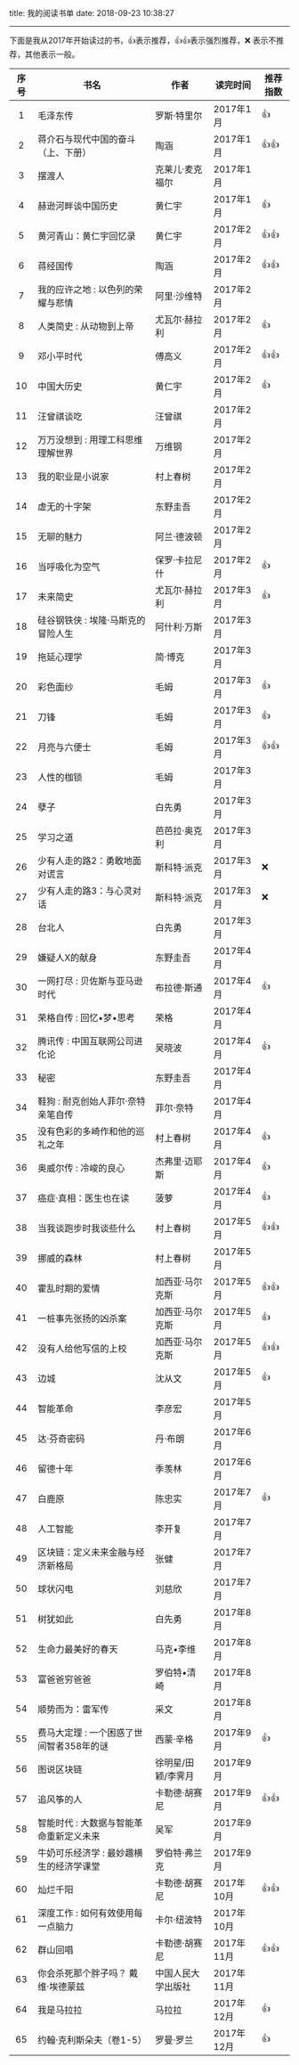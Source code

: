 title: 我的阅读书单
date: 2018-09-23 10:38:27

---


下面是我从2017年开始读过的书，👍表示推荐，👍👍表示强烈推荐，❌ 表示不推荐，其他表示一般。


| 序号 | 书名                                     | 作者               | 读完时间   | 推荐指数 |
| :--: | ---------------------------------------- | ------------------ | ---------- | -------- |
|  1   | 毛泽东传                                 | 罗斯·特里尔        | 2017年1月  |   👍       |
|  2   | 蒋介石与现代中国的奋斗（上、下册）         | 陶涵               | 2017年1月  |    👍👍      |
|  3   | 摆渡人                                   | 克莱儿·麦克福尔    | 2017年1月  |          |
|  4   | 赫逊河畔谈中国历史                       | 黄仁宇             | 2017年1月  |   👍       |
|  5   | 黄河青山：黄仁宇回忆录                   | 黄仁宇             | 2017年2月  |   👍👍       |
|  6   | 蒋经国传                                 | 陶涵               | 2017年2月  |  👍👍        |
|  7   | 我的应许之地 : 以色列的荣耀与悲情        | 阿里·沙维特        | 2017年2月  |          |
|  8   | 人类简史 : 从动物到上帝                  | 尤瓦尔·赫拉利      | 2017年2月  |    👍      |
|  9   | 邓小平时代                               | 傅高义             | 2017年2月  |    👍👍      |
|  10  | 中国大历史                               | 黄仁宇             | 2017年2月  |   👍       |
|  11  | 汪曾祺谈吃                               | 汪曾祺             | 2017年2月  |          |
|  12  | 万万没想到 : 用理工科思维理解世界        | 万维钢             | 2017年2月  |          |
|  13  | 我的职业是小说家                         | 村上春树           | 2017年2月  |          |
|  14  | 虚无的十字架                             | 东野圭吾           | 2017年2月  |          |
|  15  | 无聊的魅力                               | 阿兰·德波顿        | 2017年2月  |          |
|  16  | 当呼吸化为空气                           | 保罗·卡拉尼什      | 2017年2月  |     👍     |
|  17  | 未来简史                                 | 尤瓦尔·赫拉利      | 2017年3月  |     👍     |
|  18  | 硅谷钢铁侠 : 埃隆·马斯克的冒险人生       | 阿什利·万斯        | 2017年3月  |          |
|  19  | 拖延心理学                               | 简·博克            | 2017年3月  |          |
|  20  | 彩色面纱                                 | 毛姆               | 2017年3月  |   👍       |
|  21  | 刀锋                                     | 毛姆               | 2017年3月  |   👍       |
|  22  | 月亮与六便士                             | 毛姆               | 2017年3月  |    👍👍      |
|  23  | 人性的枷锁                               | 毛姆               | 2017年3月  |          |
|  24  | 孽子                                     | 白先勇             | 2017年3月  |          |
|  25  | 学习之道                                 | 芭芭拉·奥克利      | 2017年3月  |          |
|  26  | 少有人走的路2：勇敢地面对谎言            | 斯科特·派克        | 2017年3月  |    ❌       |
|  27  | 少有人走的路3：与心灵对话                | 斯科特·派克        | 2017年3月  |    ❌       |
|  28  | 台北人                                   | 白先勇             | 2017年3月  |          |
|  29  | 嫌疑人X的献身                            | 东野圭吾           | 2017年4月  |          |
|  30  | 一网打尽 : 贝佐斯与亚马逊时代            | 布拉德·斯通        | 2017年4月  |   👍       |
|  31  | 荣格自传 : 回忆•梦•思考                  | 荣格               | 2017年4月  |          |
|  32  | 腾讯传 : 中国互联网公司进化论            | 吴晓波             | 2017年4月  |  👍        |
|  33  | 秘密                                     | 东野圭吾           | 2017年4月  |          |
|  34  | 鞋狗 : 耐克创始人菲尔·奈特亲笔自传       | 菲尔·奈特          | 2017年4月  |          |
|  35  | 没有色彩的多崎作和他的巡礼之年           | 村上春树           | 2017年4月  |   👍       |
|  36  | 奥威尔传 : 冷峻的良心                    | 杰弗里·迈耶斯      | 2017年4月  |   👍       |
|  37  | 癌症·真相：医生也在读                    | 菠萝               | 2017年4月  |   👍       |
|  38  | 当我谈跑步时我谈些什么                   | 村上春树           | 2017年5月  |    👍👍      |
|  39  | 挪威的森林                               | 村上春树           | 2017年5月  |          |
|  40  | 霍乱时期的爱情                           | 加西亚·马尔克斯    | 2017年5月  |    👍👍      |
|  41  | 一桩事先张扬的凶杀案                     | 加西亚·马尔克斯    | 2017年5月  |     👍     |
|  42  | 没有人给他写信的上校                     | 加西亚·马尔克斯    | 2017年5月  |     👍👍     |
|  43  | 边城                                     | 沈从文             | 2017年5月  |   👍       |
|  44  | 智能革命                                 | 李彦宏             | 2017年5月  |          |
|  45  | 达·芬奇密码                              | 丹·布朗            | 2017年6月  |          |
|  46  | 留德十年                                 | 季羡林             | 2017年6月  |          |
|  47  | 白鹿原                                   | 陈忠实             | 2017年7月  |  👍       |
|  48  | 人工智能                                 | 李开复             | 2017年7月  |          |
|  49  | 区块链：定义未来金融与经济新格局         | 张健               | 2017年7月  |          |
|  50  | 球状闪电                                 | 刘慈欣             | 2017年7月  |          |
|  51  | 树犹如此                                 | 白先勇             | 2017年8月  |          |
|  52  | 生命力最美好的春天                       | 马克•李维          | 2017年8月  |          |
|  53  | 富爸爸穷爸爸                             | 罗伯特•清崎        | 2017年8月  |          |
|  54  | 顺势而为：雷军传                         | 采文               | 2017年8月  |          |
|  55  | 费马大定理 : 一个困惑了世间智者358年的谜 | 西蒙·辛格          | 2017年9月  |    👍      |
|  56  | 图说区块链                               | 徐明星/田颖/李霁月 | 2017年9月  |          |
|  57  | 追风筝的人                               | 卡勒德·胡赛尼      | 2017年9月  |   👍👍       |
|  58  | 智能时代 : 大数据与智能革命重新定义未来  | 吴军               | 2017年9月  |          |
|  59  | 牛奶可乐经济学 : 最妙趣横生的经济学课堂  | 罗伯特·弗兰克      | 2017年9月  |          |
|  60  | 灿烂千阳                                 | 卡勒德·胡赛尼      | 2017年10月 |   👍👍       |
|  61  | 深度工作 : 如何有效使用每一点脑力        | 卡尔·纽波特        | 2017年10月 |          |
|  62  | 群山回唱                                 | 卡勒德·胡赛尼      | 2017年11月 |   👍👍       |
|  63  | 你会杀死那个胖子吗？ 戴维·埃德蒙兹       | 中国人民大学出版社 | 2017年11月 |          |
|  64  | 我是马拉拉                               | 马拉拉             | 2017年12月 |   👍       |
|  65  | 约翰·克利斯朵夫（卷1-5）                 | 罗曼·罗兰          | 2017年12月 |     👍     |


